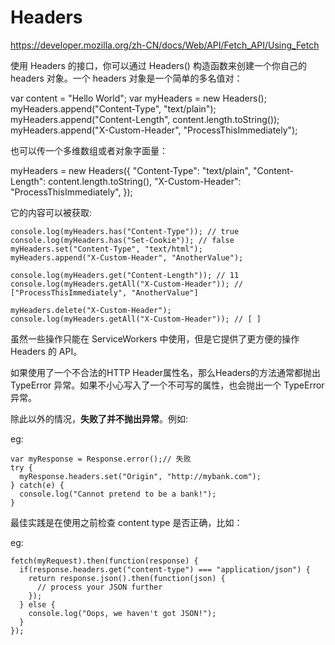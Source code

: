 Headers
=====

https://developer.mozilla.org/zh-CN/docs/Web/API/Fetch_API/Using_Fetch


使用 Headers 的接口，你可以通过 Headers() 构造函数来创建一个你自己的 headers 对象。一个 headers 对象是一个简单的多名值对：


var content = "Hello World";
var myHeaders = new Headers();
myHeaders.append("Content-Type", "text/plain");
myHeaders.append("Content-Length", content.length.toString());
myHeaders.append("X-Custom-Header", "ProcessThisImmediately");

也可以传一个多维数组或者对象字面量：

myHeaders = new Headers({
  "Content-Type": "text/plain",
  "Content-Length": content.length.toString(),
  "X-Custom-Header": "ProcessThisImmediately",
});


它的内容可以被获取:

```
console.log(myHeaders.has("Content-Type")); // true
console.log(myHeaders.has("Set-Cookie")); // false
myHeaders.set("Content-Type", "text/html");
myHeaders.append("X-Custom-Header", "AnotherValue");
 
console.log(myHeaders.get("Content-Length")); // 11
console.log(myHeaders.getAll("X-Custom-Header")); // ["ProcessThisImmediately", "AnotherValue"]
 
myHeaders.delete("X-Custom-Header");
console.log(myHeaders.getAll("X-Custom-Header")); // [ ]
```


虽然一些操作只能在 ServiceWorkers 中使用，但是它提供了更方便的操作 Headers 的 API。

如果使用了一个不合法的HTTP Header属性名，那么Headers的方法通常都抛出 TypeError 异常。如果不小心写入了一个不可写的属性，也会抛出一个 TypeError 异常。

除此以外的情况，**失败了并不抛出异常**。例如:

eg:

```
var myResponse = Response.error();// 失败
try {
  myResponse.headers.set("Origin", "http://mybank.com");
} catch(e) {
  console.log("Cannot pretend to be a bank!");
}
```


最佳实践是在使用之前检查 content type 是否正确，比如：

eg:

```
fetch(myRequest).then(function(response) {
  if(response.headers.get("content-type") === "application/json") {
    return response.json().then(function(json) {
      // process your JSON further
    });
  } else {
    console.log("Oops, we haven't got JSON!");
  }
});
```